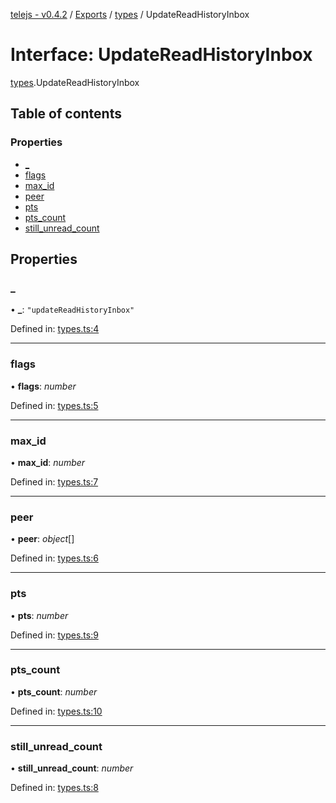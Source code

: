 [telejs - v0.4.2](../README.md) / [Exports](../modules.md) / [types](../modules/types.md) / UpdateReadHistoryInbox

# Interface: UpdateReadHistoryInbox

[types](../modules/types.md).UpdateReadHistoryInbox

## Table of contents

### Properties

- [\_](types.updatereadhistoryinbox.md#_)
- [flags](types.updatereadhistoryinbox.md#flags)
- [max\_id](types.updatereadhistoryinbox.md#max_id)
- [peer](types.updatereadhistoryinbox.md#peer)
- [pts](types.updatereadhistoryinbox.md#pts)
- [pts\_count](types.updatereadhistoryinbox.md#pts_count)
- [still\_unread\_count](types.updatereadhistoryinbox.md#still_unread_count)

## Properties

### \_

• **\_**: ``"updateReadHistoryInbox"``

Defined in: [types.ts:4](https://github.com/telejs/telejs/blob/64a8dcf/src/types.ts#L4)

___

### flags

• **flags**: *number*

Defined in: [types.ts:5](https://github.com/telejs/telejs/blob/64a8dcf/src/types.ts#L5)

___

### max\_id

• **max\_id**: *number*

Defined in: [types.ts:7](https://github.com/telejs/telejs/blob/64a8dcf/src/types.ts#L7)

___

### peer

• **peer**: *object*[]

Defined in: [types.ts:6](https://github.com/telejs/telejs/blob/64a8dcf/src/types.ts#L6)

___

### pts

• **pts**: *number*

Defined in: [types.ts:9](https://github.com/telejs/telejs/blob/64a8dcf/src/types.ts#L9)

___

### pts\_count

• **pts\_count**: *number*

Defined in: [types.ts:10](https://github.com/telejs/telejs/blob/64a8dcf/src/types.ts#L10)

___

### still\_unread\_count

• **still\_unread\_count**: *number*

Defined in: [types.ts:8](https://github.com/telejs/telejs/blob/64a8dcf/src/types.ts#L8)

